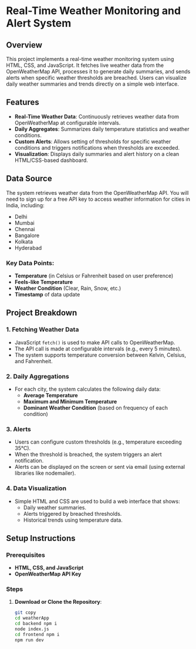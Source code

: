 # Real-Time Weather Monitoring and Alert System

## Overview

This project implements a real-time weather monitoring system using HTML, CSS, and JavaScript. It fetches live weather data from the OpenWeatherMap API, processes it to generate daily summaries, and sends alerts when specific weather thresholds are breached. Users can visualize daily weather summaries and trends directly on a simple web interface.

## Features

- **Real-Time Weather Data**: Continuously retrieves weather data from OpenWeatherMap at configurable intervals.
- **Daily Aggregates**: Summarizes daily temperature statistics and weather conditions.
- **Custom Alerts**: Allows setting of thresholds for specific weather conditions and triggers notifications when thresholds are exceeded.
- **Visualization**: Displays daily summaries and alert history on a clean HTML/CSS-based dashboard.

## Data Source

The system retrieves weather data from the OpenWeatherMap API. You will need to sign up for a free API key to access weather information for cities in India, including:

- Delhi
- Mumbai
- Chennai
- Bangalore
- Kolkata
- Hyderabad

### Key Data Points:

- **Temperature** (in Celsius or Fahrenheit based on user preference)
- **Feels-like Temperature**
- **Weather Condition** (Clear, Rain, Snow, etc.)
- **Timestamp** of data update

## Project Breakdown

### 1. Fetching Weather Data

- JavaScript `fetch()` is used to make API calls to OpenWeatherMap.
- The API call is made at configurable intervals (e.g., every 5 minutes).
- The system supports temperature conversion between Kelvin, Celsius, and Fahrenheit.

### 2. Daily Aggregations

- For each city, the system calculates the following daily data:
  - **Average Temperature**
  - **Maximum and Minimum Temperature**
  - **Dominant Weather Condition** (based on frequency of each condition)

### 3. Alerts

- Users can configure custom thresholds (e.g., temperature exceeding 35°C).
- When the threshold is breached, the system triggers an alert notification.
- Alerts can be displayed on the screen or sent via email (using external libraries like nodemailer).

### 4. Data Visualization

- Simple HTML and CSS are used to build a web interface that shows:
  - Daily weather summaries.
  - Alerts triggered by breached thresholds.
  - Historical trends using temperature data.

## Setup Instructions

### Prerequisites

- **HTML, CSS, and JavaScript**
- **OpenWeatherMap API Key**

### Steps

1. **Download or Clone the Repository**:
   ```bash
   git copy 
   cd weatherApp
   cd backend npm i
   node index.js
   cd frontend npm i
   npm run dev
   
